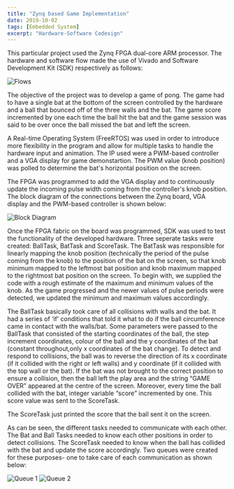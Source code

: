 ```yaml
---
title: "Zynq based Game Implementation"
date: 2019-10-02
tags: [Embedded System]
excerpt: "Hardware-Software Codesign"
---
```


This particular project used the Zynq FPGA dual-core ARM processor. The hardware and software flow  made the use of Vivado and Software Development Kit (SDK) respectively as follows:

<img src="{{ site.url }}{{ site.baseurl }}/images/embedded/bitfile.jpg" alt="Flows">


The objective of the project was to develop a game of pong. The game had to have a single bat at the bottom of the screen controlled by the hardware and a ball that bounced off of the three walls and the bat. The game score incremented by one each time the ball hit the bat and the game session was said to be over once the ball missed the bat and left the screen.

A Real-time Operating System (FreeRTOS) was used in order to introduce more flexibility in the program and allow for multiple tasks to handle the hardware input and animation.
The IP used were a PWM-based controller and a VGA display for game demonstartion. The PWM value (knob position) was polled to determine the bat's horizontal position on the screen. 

The FPGA was programmed to add the VGA display and to continuously update the incoming pulse width coming from the controller's knob position. The block diagram of the connections between the Zynq board, VGA display and the PWM-based controller is shown below:

<img src="{{ site.url }}{{ site.baseurl }}/images/embedded/block.jpg" alt="Block Diagram">

Once the FPGA fabric on the board was programmed, SDK was used to test the functionality of the developed hardware. Three seperate tasks were created: BallTask, BatTask and ScoreTask. 
The BatTask was responsible for linearly mapping the knob position (technically the period of the pulse coming from the knob) to the position of the bat on the screen, so that knob minimum mapped to the leftmost bat position and knob maximum mapped to the rightmost bat position on the screen. To begin with, we supplied the code with a rough estimate of the maximum and minimum values of the knob. As the game progressed and the newer values of pulse periods were detected, we updated the minimum and maximum values accordingly.

The  BallTask basically took care of all collisions with walls and the bat. It had a series of ‘if’ conditions that told it what to do if the ball circumference came in contact with the walls/bat.
Some parameters were passed to the BallTask that consisted of the starting coordinates of the ball, the step increment coordinates, colour of the ball and the y coordinates of the bat (constant throughout,only x coordinates of the bat change). To detect and respond to collisions, the ball was to reverse the direction of its x coordinate (if it collided with the right or left walls) and y coordinate (if it collided with the top wall or the bat). If the bat was not brought to the correct position to ensure a collision, then the ball left the play area and the string “GAME OVER” appeared at the centre of the screen. Moreover, every time the ball collided with the bat, integer variable “score” incremented by one. This score value was sent to the ScoreTask.

The ScoreTask just printed the score that the ball sent it on the screen.

As can be seen, the different tasks needed to communicate with each other. The Bat and Ball Tasks needed to know each other positions in order to detect collisions. The ScoreTask needed to know when the ball has collided with the bat and update the score accordingly. Two queues were created for these purposes- one to take care of each communication as shown below:

<img src="{{ site.url }}{{ site.baseurl }}/images/embedded/batpos.jpg" alt="Queue 1">

<img src="{{ site.url }}{{ site.baseurl }}/images/embedded/score.jpg" alt="Queue 2">

